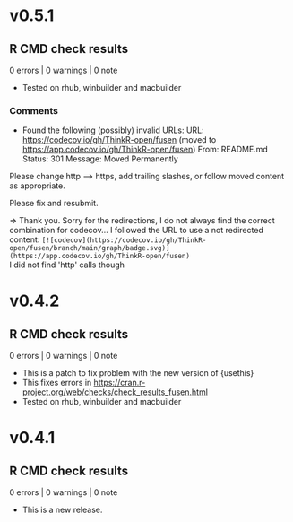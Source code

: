 # v0.5.1
## R CMD check results

0 errors | 0 warnings | 0 note

* Tested on rhub, winbuilder and macbuilder

### Comments

- Found the following (possibly) invalid URLs:
     URL: https://codecov.io/gh/ThinkR-open/fusen (moved to
https://app.codecov.io/gh/ThinkR-open/fusen)
       From: README.md
       Status: 301
       Message: Moved Permanently

Please change http --> https, add trailing slashes, or follow moved
content as appropriate.

Please fix and resubmit.

=> Thank you. Sorry for the redirections, I do not always find the correct combination for codecov...
I followed the URL to use a not redirected content: `[![codecov](https://codecov.io/gh/ThinkR-open/fusen/branch/main/graph/badge.svg)](https://app.codecov.io/gh/ThinkR-open/fusen)`  
I did not find 'http' calls though

# v0.4.2
## R CMD check results

0 errors | 0 warnings | 0 note

* This is a patch to fix problem with the new version of {usethis}
* This fixes errors in https://cran.r-project.org/web/checks/check_results_fusen.html
* Tested on rhub, winbuilder and macbuilder

# v0.4.1
## R CMD check results

0 errors | 0 warnings | 0 note

* This is a new release.
